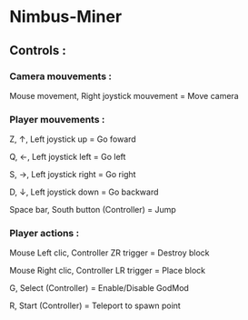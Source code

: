 # Nimbus-Miner

## Controls :

### Camera mouvements :
Mouse movement, Right joystick mouvement	= Move camera

### Player mouvements :
Z, ↑, Left joystick up 				            = Go foward

Q, ←, Left joystick left 		            	= Go left

S, →, Left joystick right 		          	= Go right

D, ↓, Left joystick down 			            = Go backward

Space bar, South button	(Controller)	  	= Jump

### Player actions :
Mouse Left clic, Controller ZR trigger		= Destroy block

Mouse Right clic, Controller LR trigger		= Place block


G, Select (Controller)				            = Enable/Disable GodMod


R, Start (Controller) 			             	= Teleport to spawn point
